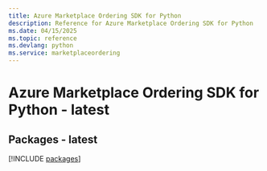 ```yaml
---
title: Azure Marketplace Ordering SDK for Python
description: Reference for Azure Marketplace Ordering SDK for Python
ms.date: 04/15/2025
ms.topic: reference
ms.devlang: python
ms.service: marketplaceordering
---
```

# Azure Marketplace Ordering SDK for Python - latest
## Packages - latest
[!INCLUDE [packages](marketplace-ordering-index.md)]